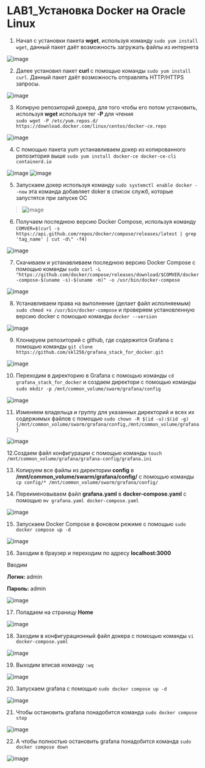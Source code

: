 # LAB1_Установка Docker на Oracle Linux
1. Начал с установки пакета <b>wget</b>, используя команду `sudo yum install wget`, данный пакет даёт возможность загружать файлы из интернета

![image](https://github.com/user-attachments/assets/0a360e80-de3a-4ba4-ba61-820676431910)

2. Далее установил пакет <b>curl</b> с помощью команды ``sudo yum install curl``. Данный пакет даёт возможность отправлять HTTP/HTTPS запросы.

![image](https://github.com/user-attachments/assets/f6dbb177-d27d-4afc-93b4-fc0fdf355471)

3. Копирую репозиторий докера, для того чтобы его потом установить, используя <b>wget</b> используя тег <b>-P</b> для чтения <br>``sudo wget -P /etc/yum.repos.d/ https://download.docker.com/linux/centos/docker-ce.repo``

![image](https://github.com/user-attachments/assets/a22d9f73-91be-4fc3-9c71-58cbb08edcc5)

4. C помощью пакета yum устанавливаем докер из копированного репозитория выше
`sudo yum install docker-ce docker-ce-cli containerd.io`

![image](https://github.com/user-attachments/assets/fe8fa00e-0b2c-4f72-9061-daaeac6b7e2b)
![image](https://github.com/user-attachments/assets/68d29c58-f217-4839-8142-6dd5ecc819ee)

5. Запускаем докер используя команду `sudo systemctl enable docker --now` эта команда добавляет doker в список служб, которые запустятся при запуске ОС

>![image](https://github.com/user-attachments/assets/8d6f1d10-89e2-46f4-9a41-df90a3f55baf)

6. Получаем последнюю версию Docker Compose, используя команду `COMVER=$(curl -s https://api.github.com/repos/docker/compose/releases/latest | grep 'tag_name' | cut -d\" -f4)`

![image](https://github.com/user-attachments/assets/9bf8675c-442d-4bfc-9eab-53b40a37405a)

7. Скачиваем и устанавливаем последнюю версию Docker Compose с помощью команды `sudo curl -L "https://github.com/docker/compose/releases/download/$COMVER/docker-compose-$(uname -s)-$(uname -m)" -o /usr/bin/docker-compose` 

![image](https://github.com/user-attachments/assets/79e40e16-9783-4cf3-9de3-ef2bf69280b5)

8. Устанавливаем права на выполнение (делает файл исполняемым) `sudo chmod +x /usr/bin/docker-compose` и проверяем установленную версию docker c помощью команды `docker --version`

![image](https://github.com/user-attachments/assets/d4d7bb88-d42d-46bc-a350-ebcb4f2c0ecc)

9. Клонируем репозиторий с github, где содержится Grafana с помощью команды `git clone https://github.com/skl256/grafana_stack_for_docker.git`

![image](https://github.com/user-attachments/assets/9872f907-9a25-40de-b9c0-9f7db0e1e02a)

10. Переходим в директорию в Grafana с помощью команды `cd grafana_stack_for_docker` и создаем директори с помощью команды `sudo mkdir -p /mnt/common_volume/swarm/grafana/config`

![image](https://github.com/user-attachments/assets/ee49d302-c202-4a89-9f77-b39019722589)

11. Изменяем владельца и группу для указанных директорий и всех их содержимых файлов с помощью `sudo chown -R $(id -u):$(id -g) {/mnt/common_volume/swarm/grafana/config,/mnt/common_volume/grafana}`

![image](https://github.com/user-attachments/assets/5e70a4e5-f74b-4c6c-a86f-08802eaaa55a)

12.Создаем файл конфигурации с помощью команды `touch /mnt/common_volume/grafana/grafana-config/grafana.ini`

13. Копируем все файлы из директории <b>config</b> в <b>/mnt/common_volume/swarm/grafana/config/</b> c помощью команды `cp config/* /mnt/common_volume/swarm/grafana/config/`

14. Переименовываем файл <b>grafana.yaml</b> в <b>docker-compose.yaml</b> с помощью `mv grafana.yaml docker-compose.yaml`

![image](https://github.com/user-attachments/assets/9be473f4-f86e-423b-9a9c-c7f3d3ca3382)

15. Запускаем Docker Compose в фоновом режиме с помощью `sudo docker compose up -d`

![image](https://github.com/user-attachments/assets/34ae7c85-8e92-4a6e-a453-fe766bc3c08d)

16. Заходим в браузер и переходим по адресу <b> localhost:3000</b>

Вводим

<b>Логин:</b> admin

<b>Пароль:</b> admin

![image](https://github.com/user-attachments/assets/a13e7c00-1225-4d30-910c-714e50bfa832)

17. Попадаем на страницу <b>Home</b>

![image](https://github.com/user-attachments/assets/9639c08f-ecf0-41c7-a804-92f37276c9f7)

18. Заходим в конфигурационный файл докера с помощью команды `vi docker-compose.yaml`

![image](https://github.com/user-attachments/assets/def93501-3bc7-4d8e-aa6a-078f3b0ea08c)

19. Выходим вписав команду `:wq`

![image](https://github.com/user-attachments/assets/e8f57f3f-bd5e-43d5-93f6-06a3fe62ebe1)

20. Запускаем grafana с помощью  `sudo docker compose up -d`

![image](https://github.com/user-attachments/assets/96fac0e6-4f00-42b3-8d47-f10058fe6867)

21. Чтобы остановить grafana понадобится команда `sudo docker compose stop`

![image](https://github.com/user-attachments/assets/f4cc977a-9d1c-4dff-ae7a-a7298a536889)

22. А чтобы полностью остановить grafana понадобится команда `sudo docker compose down`

![image](https://github.com/user-attachments/assets/e96c1a50-34c0-469f-9c6c-bfd83fe61951)

